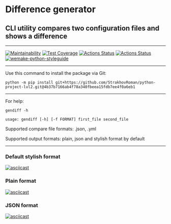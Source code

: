 # Difference generator #
## CLI utility compares two configuration files and shows a difference
***
[![Maintainability](https://api.codeclimate.com/v1/badges/a99a88d28ad37a79dbf6/maintainability)](https://codeclimate.com/github/StrakhovRoman/python-project-lvl2/maintainability)
[![Test Coverage](https://api.codeclimate.com/v1/badges/6671e98d9a73da319483/test_coverage)](https://codeclimate.com/github/StrakhovRoman/python-project-lvl2/test_coverage)
[![Actions Status](https://github.com/StrakhovRoman/python-project-lvl2/workflows/PythonCI/badge.svg)](https://github.com/StrakhovRoman/python-project-lvl2/actions)
[![Actions Status](https://github.com/StrakhovRoman/python-project-lvl2/workflows/hexlet-check/badge.svg)](https://github.com/StrakhovRoman/python-project-lvl2/actions)
[![wemake-python-styleguide](https://img.shields.io/badge/style-wemake-000000.svg)](https://github.com/wemake-services/wemake-python-styleguide)  
***
Use this command to install the package via Git:
```
python -m pip install git+https://github.com/StrakhovRoman/python-project-lvl2.git@4b37b7166ab4f78a340fbeea15fdb7ee4f0a6eb1
```
***
For help:
```
gendiff -h
```
```
usage: gendiff [-h] [-f FORMAT] first_file second_file
```
Supported compare file formats: .json, .yml

Supported output formats: plain, json and stylish format by default

***

### Default stylish format
[![asciicast](https://asciinema.org/a/Kxt0Bsa5iFVCbgWCR89dpWLXR.svg)](https://asciinema.org/a/Kxt0Bsa5iFVCbgWCR89dpWLXR)

### Plain format
[![asciicast](https://asciinema.org/a/LWgpMSt7dKRVmTNd9nvbMbH4S.svg)](https://asciinema.org/a/LWgpMSt7dKRVmTNd9nvbMbH4S)

### JSON format
[![asciicast](https://asciinema.org/a/pPR16DZWCVTLZLs0spYpzjYhm.svg)](https://asciinema.org/a/pPR16DZWCVTLZLs0spYpzjYhm)